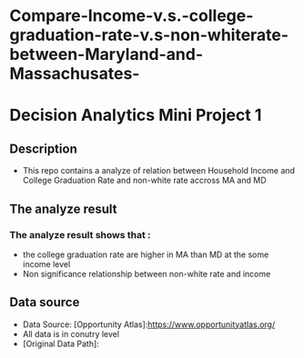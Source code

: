# Compare-Income-v.s.-college-graduation-rate-v.s-non-whiterate-between-Maryland-and-Massachusates-
# Decision Analytics Mini Project 1
## Description
- This repo contains a analyze of relation between Household Income and College Graduation Rate and  non-white rate accross MA and MD
## The analyze result 
### The analyze result shows that :
- the college graduation rate are higher in MA than MD at the some income level
- Non significance relationship between non-white rate and income
## Data source
- Data Source: [Opportunity Atlas]:https://www.opportunityatlas.org/
- All data is in conutry level
- [Original Data Path]:
